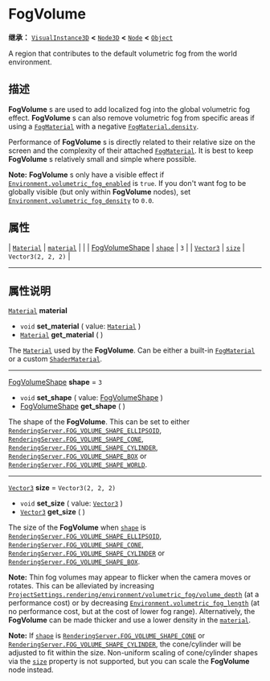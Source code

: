 <!-- ⚠ 请勿编辑本文件 ⚠ -->
<!-- 本文档使用脚本从 WeDot 引擎源码仓库生成。 -->
<!-- 生成脚本：https://github.com/WeDot-Engine/WeDot/tree/4.3/doc/tools/make_md.py； -->
<!-- 原文件：https://github.com/WeDot-Engine/WeDot/tree/4.3/doc/classes/FogVolume.xml。 -->

<div id="_class_fogvolume"></div>

# FogVolume

**继承：** [`VisualInstance3D`](class_visualinstance3d.md) **<** [`Node3D`](class_node3d.md) **<** [`Node`](class_node.md) **<** [`Object`](class_object.md)

A region that contributes to the default volumetric fog from the world environment.

## 描述

**FogVolume** s are used to add localized fog into the global volumetric fog effect. **FogVolume** s can also remove volumetric fog from specific areas if using a [`FogMaterial`](class_fogmaterial.md) with a negative [`FogMaterial.density`](#class_fogmaterial_property_density).

Performance of **FogVolume** s is directly related to their relative size on the screen and the complexity of their attached [`FogMaterial`](class_fogmaterial.md). It is best to keep **FogVolume** s relatively small and simple where possible.

 **Note:** **FogVolume** s only have a visible effect if [`Environment.volumetric_fog_enabled`](#class_environment_property_volumetric_fog_enabled) is `true`. If you don't want fog to be globally visible (but only within **FogVolume** nodes), set [`Environment.volumetric_fog_density`](#class_environment_property_volumetric_fog_density) to `0.0`.

## 属性

| [`Material`](class_material.md)                        | [`material`](#class_fogvolume_property_material) |                      |
| [FogVolumeShape](#enum_renderingserver_fogvolumeshape) | [`shape`](#class_fogvolume_property_shape)       | ``3``                |
| [`Vector3`](class_vector3.md)                          | [`size`](#class_fogvolume_property_size)         | ``Vector3(2, 2, 2)`` |

<!-- rst-class:: classref-section-separator -->

---

## 属性说明

<div id="_class_fogvolume_property_material"></div>

[`Material`](class_material.md) **material** <div id="class_fogvolume_property_material"></div>

- `void` **set_material** ( value: [`Material`](class_material.md) )
- [`Material`](class_material.md) **get_material** ( )

The [`Material`](class_material.md) used by the **FogVolume**. Can be either a built-in [`FogMaterial`](class_fogmaterial.md) or a custom [`ShaderMaterial`](class_shadermaterial.md).

<!-- rst-class:: classref-item-separator -->

---

<div id="_class_fogvolume_property_shape"></div>

[FogVolumeShape](#enum_renderingserver_fogvolumeshape) **shape** = ``3`` <div id="class_fogvolume_property_shape"></div>

- `void` **set_shape** ( value: [FogVolumeShape](#enum_renderingserver_fogvolumeshape) )
- [FogVolumeShape](#enum_renderingserver_fogvolumeshape) **get_shape** ( )

The shape of the **FogVolume**. This can be set to either [`RenderingServer.FOG_VOLUME_SHAPE_ELLIPSOID`](#class_renderingserver_constant_fog_volume_shape_ellipsoid), [`RenderingServer.FOG_VOLUME_SHAPE_CONE`](#class_renderingserver_constant_fog_volume_shape_cone), [`RenderingServer.FOG_VOLUME_SHAPE_CYLINDER`](#class_renderingserver_constant_fog_volume_shape_cylinder), [`RenderingServer.FOG_VOLUME_SHAPE_BOX`](#class_renderingserver_constant_fog_volume_shape_box) or [`RenderingServer.FOG_VOLUME_SHAPE_WORLD`](#class_renderingserver_constant_fog_volume_shape_world).

<!-- rst-class:: classref-item-separator -->

---

<div id="_class_fogvolume_property_size"></div>

[`Vector3`](class_vector3.md) **size** = ``Vector3(2, 2, 2)`` <div id="class_fogvolume_property_size"></div>

- `void` **set_size** ( value: [`Vector3`](class_vector3.md) )
- [`Vector3`](class_vector3.md) **get_size** ( )

The size of the **FogVolume** when [`shape`](#class_fogvolume_property_shape) is [`RenderingServer.FOG_VOLUME_SHAPE_ELLIPSOID`](#class_renderingserver_constant_fog_volume_shape_ellipsoid), [`RenderingServer.FOG_VOLUME_SHAPE_CONE`](#class_renderingserver_constant_fog_volume_shape_cone), [`RenderingServer.FOG_VOLUME_SHAPE_CYLINDER`](#class_renderingserver_constant_fog_volume_shape_cylinder) or [`RenderingServer.FOG_VOLUME_SHAPE_BOX`](#class_renderingserver_constant_fog_volume_shape_box).

 **Note:** Thin fog volumes may appear to flicker when the camera moves or rotates. This can be alleviated by increasing [`ProjectSettings.rendering/environment/volumetric_fog/volume_depth`](#class_projectsettings_property_rendering/environment/volumetric_fog/volume_depth) (at a performance cost) or by decreasing [`Environment.volumetric_fog_length`](#class_environment_property_volumetric_fog_length) (at no performance cost, but at the cost of lower fog range). Alternatively, the **FogVolume** can be made thicker and use a lower density in the [`material`](#class_fogvolume_property_material).

 **Note:** If [`shape`](#class_fogvolume_property_shape) is [`RenderingServer.FOG_VOLUME_SHAPE_CONE`](#class_renderingserver_constant_fog_volume_shape_cone) or [`RenderingServer.FOG_VOLUME_SHAPE_CYLINDER`](#class_renderingserver_constant_fog_volume_shape_cylinder), the cone/cylinder will be adjusted to fit within the size. Non-uniform scaling of cone/cylinder shapes via the [`size`](#class_fogvolume_property_size) property is not supported, but you can scale the **FogVolume** node instead.

[^virtual]: 本方法通常需要用户覆盖才能生效。
[^const]: 本方法无副作用，不会修改该实例的任何成员变量。
[^vararg]: 本方法除了能接受在此处描述的参数外，还能够继续接受任意数量的参数。
[^constructor]: 本方法用于构造某个类型。
[^static]: 调用本方法无需实例，可直接使用类名进行调用。
[^operator]: 本方法描述的是使用本类型作为左操作数的有效运算符。
[^bitfield]: 这个值是由下列位标志构成位掩码的整数。
[^void]: 无返回值。
